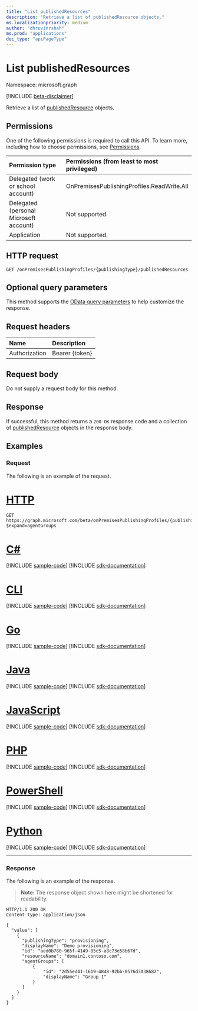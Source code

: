 ```yaml
---
title: "List publishedResources"
description: "Retrieve a list of publishedResource objects."
ms.localizationpriority: medium
author: "dhruvinrshah"
ms.prod: "applications"
doc_type: "apiPageType"
---
```


# List publishedResources

Namespace: microsoft.graph

[!INCLUDE [beta-disclaimer](../../includes/beta-disclaimer.md)]

Retrieve a list of [publishedResource](../resources/publishedresource.md) objects.

## Permissions

One of the following permissions is required to call this API. To learn more, including how to choose permissions, see [Permissions](/graph/permissions-reference).

| Permission type                        | Permissions (from least to most privileged) |
|:--------------------------------------|:---------------------------------------------------------|
| Delegated (work or school account)     | OnPremisesPublishingProfiles.ReadWrite.All |
| Delegated (personal Microsoft account) | Not supported. |
| Application                            | Not supported. |

## HTTP request

<!-- { "blockType": "ignored" } -->

```http
GET /onPremisesPublishingProfiles/{publishingType}/publishedResources
```

## Optional query parameters

This method supports the [OData query parameters](/graph/query-parameters) to help customize the response.

## Request headers

| Name      |Description|
|:----------|:----------|
| Authorization | Bearer {token} |

## Request body

Do not supply a request body for this method.

## Response

If successful, this method returns a `200 OK` response code and a collection of [publishedResource](../resources/publishedresource.md) objects in the response body.

## Examples

### Request

The following is an example of the request.

# [HTTP](#tab/http)
<!-- {
  "blockType": "request",
  "name": "get_publishedresources"
}-->

```msgraph-interactive
GET https://graph.microsoft.com/beta/onPremisesPublishingProfiles/{publishingType}/publishedResources?$expand=agentGroups
```

# [C#](#tab/csharp)
[!INCLUDE [sample-code](../includes/snippets/csharp/get-publishedresources-csharp-snippets.md)]
[!INCLUDE [sdk-documentation](../includes/snippets/snippets-sdk-documentation-link.md)]

# [CLI](#tab/cli)
[!INCLUDE [sample-code](../includes/snippets/cli/get-publishedresources-cli-snippets.md)]
[!INCLUDE [sdk-documentation](../includes/snippets/snippets-sdk-documentation-link.md)]

# [Go](#tab/go)
[!INCLUDE [sample-code](../includes/snippets/go/get-publishedresources-go-snippets.md)]
[!INCLUDE [sdk-documentation](../includes/snippets/snippets-sdk-documentation-link.md)]

# [Java](#tab/java)
[!INCLUDE [sample-code](../includes/snippets/java/get-publishedresources-java-snippets.md)]
[!INCLUDE [sdk-documentation](../includes/snippets/snippets-sdk-documentation-link.md)]

# [JavaScript](#tab/javascript)
[!INCLUDE [sample-code](../includes/snippets/javascript/get-publishedresources-javascript-snippets.md)]
[!INCLUDE [sdk-documentation](../includes/snippets/snippets-sdk-documentation-link.md)]

# [PHP](#tab/php)
[!INCLUDE [sample-code](../includes/snippets/php/get-publishedresources-php-snippets.md)]
[!INCLUDE [sdk-documentation](../includes/snippets/snippets-sdk-documentation-link.md)]

# [PowerShell](#tab/powershell)
[!INCLUDE [sample-code](../includes/snippets/powershell/get-publishedresources-powershell-snippets.md)]
[!INCLUDE [sdk-documentation](../includes/snippets/snippets-sdk-documentation-link.md)]

# [Python](#tab/python)
[!INCLUDE [sample-code](../includes/snippets/python/get-publishedresources-python-snippets.md)]
[!INCLUDE [sdk-documentation](../includes/snippets/snippets-sdk-documentation-link.md)]

---

### Response

The following is an example of the response.

> **Note:** The response object shown here might be shortened for readability.

<!-- {
  "blockType": "response",
  "truncated": true,
  "@odata.type": "microsoft.graph.publishedResource",
  "isCollection": true
} -->

```http
HTTP/1.1 200 OK
Content-type: application/json

{
  "value": [
    {
      "publishingType": "provisioning",
      "displayName": "Demo provisioning",
      "id": "aed0b780-965f-4149-85c5-a8c73e58b67d",
      "resourceName": "domain1.contoso.com",
      "agentGroups": [
          {
              "id": "2d55ed41-1619-4848-92bb-0576d3038682",
              "displayName": "Group 1"
          }
      ]
    }
  ]
}
```

<!-- uuid: 16cd6b66-4b1a-43a1-adaf-3a886856ed98
2019-02-04 14:57:30 UTC -->
<!-- {
  "type": "#page.annotation",
  "description": "List publishedResources",
  "keywords": "",
  "section": "documentation",
  "tocPath": ""
}-->



